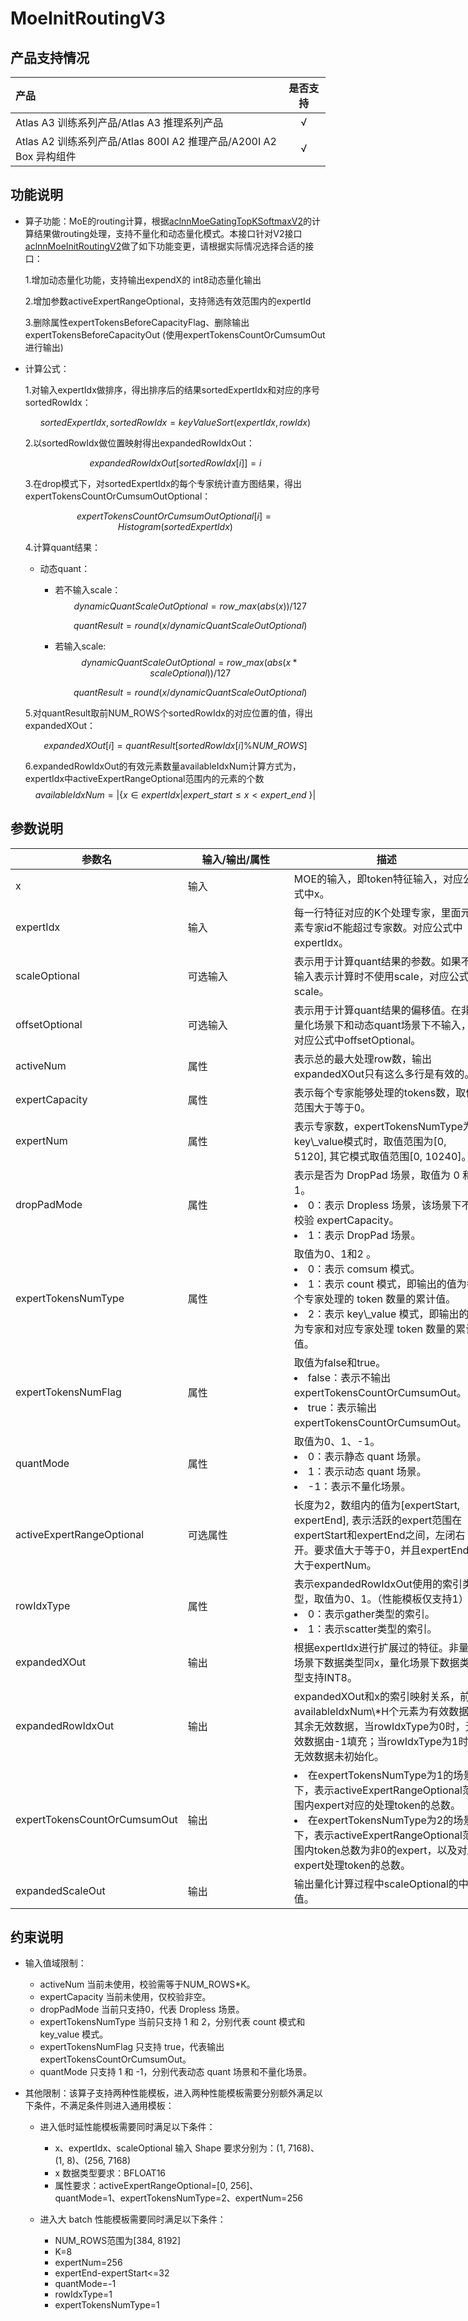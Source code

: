 # MoeInitRoutingV3

## 产品支持情况

| 产品                                                         | 是否支持 |
| :----------------------------------------------------------- | :------: |
| <term>Atlas A3 训练系列产品/Atlas A3 推理系列产品</term>     |    √     |
| <term>Atlas A2 训练系列产品/Atlas 800I A2 推理产品/A200I A2 Box 异构组件</term> |    √     |

## 功能说明

- 算子功能：MoE的routing计算，根据[aclnnMoeGatingTopKSoftmaxV2](../moe_gating_top_k_softmax_v2/docs/aclnnMoeGatingTopKSoftmaxV2.md)的计算结果做routing处理，支持不量化和动态量化模式。本接口针对V2接口[aclnnMoeInitRoutingV2](../moe_init_routing_v2/docs/aclnnMoeInitRoutingV2.md)做了如下功能变更，请根据实际情况选择合适的接口：

    1.增加动态量化功能，支持输出expendX的 int8动态量化输出

    2.增加参数activeExpertRangeOptional，支持筛选有效范围内的expertId

    3.删除属性expertTokensBeforeCapacityFlag、删除输出expertTokensBeforeCapacityOut (使用expertTokensCountOrCumsumOut进行输出)

- 计算公式：  

  1.对输入expertIdx做排序，得出排序后的结果sortedExpertIdx和对应的序号sortedRowIdx：

    $$
    sortedExpertIdx, sortedRowIdx=keyValueSort(expertIdx,rowIdx)
    $$

  2.以sortedRowIdx做位置映射得出expandedRowIdxOut：

    $$
    expandedRowIdxOut[sortedRowIdx[i]]=i
    $$

  3.在drop模式下，对sortedExpertIdx的每个专家统计直方图结果，得出expertTokensCountOrCumsumOutOptional：

    $$
    expertTokensCountOrCumsumOutOptional[i]=Histogram(sortedExpertIdx)
    $$

  4.计算quant结果：
    - 动态quant：
        - 若不输入scale：
            $$
            dynamicQuantScaleOutOptional = row\_max(abs(x)) / 127
            $$

            $$
            quantResult = round(x / dynamicQuantScaleOutOptional)
            $$
        - 若输入scale:
            $$
            dynamicQuantScaleOutOptional = row\_max(abs(x * scaleOptional)) / 127
            $$

            $$
            quantResult = round(x / dynamicQuantScaleOutOptional)
            $$
  
  5.对quantResult取前NUM\_ROWS个sortedRowIdx的对应位置的值，得出expandedXOut：

    $$
    expandedXOut[i]=quantResult[sortedRowIdx[i]\%NUM\_ROWS]
    $$

  6.expandedRowIdxOut的有效元素数量availableIdxNum计算方式为，expertIdx中activeExpertRangeOptional范围内的元素的个数
    $$
    availableIdxNum = |\{x\in expertIdx| expert\_start \le x<expert\_end \ \}|
    $$

## 参数说明

<table style="undefined;table-layout: fixed; width: 1576px"><colgroup>
  <col style="width: 170px">
  <col style="width: 170px">
  <col style="width: 312px">
  <col style="width: 213px">
  <col style="width: 100px">
  </colgroup>
  <thead>
    <tr>
      <th>参数名</th>
      <th>输入/输出/属性</th>
      <th>描述</th>
      <th>数据类型</th>
      <th>数据格式</th>
    </tr></thead>
  <tbody>
    <tr>
      <td>x</td>
      <td>输入</td>
      <td>MOE的输入，即token特征输入，对应公式中x。</td>
      <td>FLOAT32、FLOAT16、BFLOAT16、INT8</td>
      <td>ND</td>
    </tr>
    <tr>
      <td>expertIdx</td>
      <td>输入</td>
      <td>每一行特征对应的K个处理专家，里面元素专家id不能超过专家数。对应公式中 expertIdx。</td>
      <td>INT32</td>
      <td>ND</td>
    </tr>
    <tr>
      <td>scaleOptional</td>
      <td>可选输入</td>
      <td>表示用于计算quant结果的参数。如果不输入表示计算时不使用scale，对应公式中scale。</td>
      <td>FLOAT32</td>
      <td>ND</td>
    </tr>
    <tr>
      <td>offsetOptional</td>
      <td>可选输入</td>
      <td>表示用于计算quant结果的偏移值。在非量化场景下和动态quant场景下不输入，对应公式中offsetOptional。</td>
      <td>FLOAT32</td>
      <td>ND</td>
    </tr>
    <tr>
      <td>activeNum</td>
      <td>属性</td>
      <td>表示总的最大处理row数，输出expandedXOut只有这么多行是有效的。</td>
      <td>INT</td>
      <td>-</td>
    </tr>
    <tr>
      <td>expertCapacity</td>
      <td>属性</td>
      <td>表示每个专家能够处理的tokens数，取值范围大于等于0。</td>
      <td>INT</td>
      <td>-</td>
    </tr>
    <tr>
      <td>expertNum</td>
      <td>属性</td>
      <td>表示专家数，expertTokensNumType为key\_value模式时，取值范围为[0, 5120], 其它模式取值范围[0, 10240]。</td>
      <td>INT</td>
      <td>-</td>
    </tr>
    <tr>
      <td>dropPadMode</td>
      <td>属性</td>
      <td>表示是否为 DropPad 场景，取值为 0 和 1。
        <li>0：表示 Dropless 场景，该场景下不校验 expertCapacity。</li>
        <li>1：表示 DropPad 场景。</li></td>
      <td>INT</td>
      <td>-</td>
    </tr>
    <tr>
      <td>expertTokensNumType</td>
      <td>属性</td>
      <td>取值为0、1和2 。
        <li>0：表示 comsum 模式。</li>
        <li>1：表示 count 模式，即输出的值为各个专家处理的 token 数量的累计值。</li>
        <li>2：表示 key\_value 模式，即输出的值为专家和对应专家处理 token 数量的累计值。</li></td>
      <td>INT</td>
      <td>-</td>
    </tr>
    <tr>
      <td>expertTokensNumFlag</td>
      <td>属性</td>
      <td>取值为false和true。
        <li>false：表示不输出 expertTokensCountOrCumsumOut。</li>
        <li>true：表示输出 expertTokensCountOrCumsumOut。</li></td>
      <td>Bool</td>
      <td>-</td>
    </tr>
    <tr>
      <td>quantMode</td>
      <td>属性</td>
      <td>取值为0、1、-1。
        <li>0：表示静态 quant 场景。</li>
        <li>1：表示动态 quant 场景。</li>
        <li>-1：表示不量化场景。</li></td>
      <td>INT</td>
      <td>-</td>
    </tr>
    <tr>
      <td>activeExpertRangeOptional</td>
      <td>可选属性</td>
      <td>长度为2，数组内的值为[expertStart, expertEnd], 表示活跃的expert范围在expertStart和expertEnd之间，左闭右开。要求值大于等于0，并且expertEnd不大于expertNum。</td>
      <td>ListInt</td>
      <td>-</td>
    </tr>
    <tr>
      <td>rowIdxType</td>
      <td>属性</td>
      <td>表示expandedRowIdxOut使用的索引类型，取值为0、1。（性能模板仅支持1）
        <li>0：表示gather类型的索引。</li>
        <li>1：表示scatter类型的索引。</li></td>
      <td>INT</td>
      <td>-</td>
    </tr>
    <tr>
      <td>expandedXOut</td>
      <td>输出</td>
      <td>根据expertIdx进行扩展过的特征。非量化场景下数据类型同x，量化场景下数据类型支持INT8。</td>
      <td>FLOAT32、FLOAT16、BFLOAT16、INT8</td>
      <td>ND</td>
    </tr>
    <tr>
      <td>expandedRowIdxOut</td>
      <td>输出</td>
      <td>expandedXOut和x的索引映射关系，前availableIdxNum\*H个元素为有效数据，其余无效数据，当rowIdxType为0时，无效数据由-1填充；当rowIdxType为1时，无效数据未初始化。</td>
      <td>INT32</td>
      <td>ND</td>
    </tr>
    <tr>
      <td>expertTokensCountOrCumsumOut</td>
      <td>输出</td>
      <td>
        <li>在expertTokensNumType为1的场景下，表示activeExpertRangeOptional范围内expert对应的处理token的总数。</li>
        <li>在expertTokensNumType为2的场景下，表示activeExpertRangeOptional范围内token总数为非0的expert，以及对应expert处理token的总数。</li></td>
      <td>INT64</td>
      <td>ND</td>
    </tr>
    <tr>
      <td>expandedScaleOut</td>
      <td>输出</td>
      <td>输出量化计算过程中scaleOptional的中间值。</li></td>
      <td>FLOAT32</td>
      <td>ND</td>
    </tr>
  </tbody></table>

## 约束说明

- 输入值域限制：
  - activeNum 当前未使用，校验需等于NUM_ROWS*K。
  - expertCapacity 当前未使用，仅校验非空。
  - dropPadMode 当前只支持0，代表 Dropless 场景。
  - expertTokensNumType 当前只支持 1 和 2，分别代表 count 模式和 key\_value 模式。
  - expertTokensNumFlag 只支持 true，代表输出 expertTokensCountOrCumsumOut。
  - quantMode 只支持 1 和 -1，分别代表动态 quant 场景和不量化场景。
  
- 其他限制：该算子支持两种性能模板，进入两种性能模板需要分别额外满足以下条件，不满足条件则进入通用模板：

  - 进入低时延性能模板需要同时满足以下条件：
    - x、expertIdx、scaleOptional 输入 Shape 要求分别为：(1, 7168)、(1, 8)、(256, 7168)
    - x 数据类型要求：BFLOAT16
    - 属性要求：activeExpertRangeOptional=[0, 256]、 quantMode=1、expertTokensNumType=2、expertNum=256

  - 进入大 batch 性能模板需要同时满足以下条件：
    - NUM_ROWS范围为[384, 8192]
    - K=8
    - expertNum=256
    - expertEnd-expertStart<=32
    - quantMode=-1
    - rowIdxType=1
    - expertTokensNumType=1